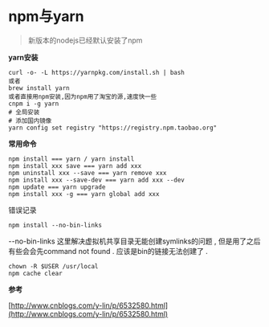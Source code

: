 # npm与yarn

> 新版本的nodejs已经默认安装了npm

**yarn安装**

```
curl -o- -L https://yarnpkg.com/install.sh | bash
或者
brew install yarn
或者直接用npm安装,因为npm用了淘宝的源,速度快一些
cnpm i -g yarn
# 全局安装
# 添加国内镜像
yarn config set registry "https://registry.npm.taobao.org"
```

**常用命令**

```
npm install === yarn / yarn install
npm install xxx save === yarn add xxx
npm uninstall xxx --save === yarn remove xxx
npm install xxx --save-dev === yarn add xxx --dev
npm update === yarn upgrade
npm install xxx -g === yarn global add xxx
```

错误记录

```
npm install --no-bin-links
```

--no-bin-links 这里解决虚拟机共享目录无能创建symlinks的问题 , 但是用了之后有些会会先command not found . 应该是bin的链接无法创建了 .

```
chown -R $USER /usr/local  
npm cache clear
```

**参考**

[http://www.cnblogs.com/y-lin/p/6532580.html](http://www.cnblogs.com/y-lin/p/6532580.html)

